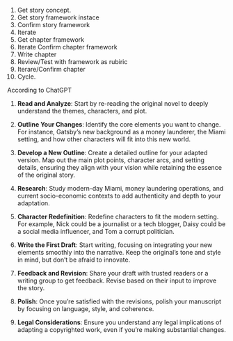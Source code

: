 1. Get story concept. 
2. Get story framework instace
3. Confirm story framework
4. Iterate
5. Get chapter framework
6. Iterate Confirm chapter framework
7. Write chapter
8. Review/Test with framework as rubiric
9. Iterare/Confirm chapter
10. Cycle. 

According to ChatGPT
1. **Read and Analyze**: Start by re-reading the original novel to deeply understand the themes, characters, and plot.

2. **Outline Your Changes**: Identify the core elements you want to change. For instance, Gatsby’s new background as a money launderer, the Miami setting, and how other characters will fit into this new world.

3. **Develop a New Outline**: Create a detailed outline for your adapted version. Map out the main plot points, character arcs, and setting details, ensuring they align with your vision while retaining the essence of the original story.

4. **Research**: Study modern-day Miami, money laundering operations, and current socio-economic contexts to add authenticity and depth to your adaptation.

5. **Character Redefinition**: Redefine characters to fit the modern setting. For example, Nick could be a journalist or a tech blogger, Daisy could be a social media influencer, and Tom a corrupt politician.

6. **Write the First Draft**: Start writing, focusing on integrating your new elements smoothly into the narrative. Keep the original’s tone and style in mind, but don’t be afraid to innovate.

7. **Feedback and Revision**: Share your draft with trusted readers or a writing group to get feedback. Revise based on their input to improve the story.

8. **Polish**: Once you’re satisfied with the revisions, polish your manuscript by focusing on language, style, and coherence.

9. **Legal Considerations**: Ensure you understand any legal implications of adapting a copyrighted work, even if you’re making substantial changes.